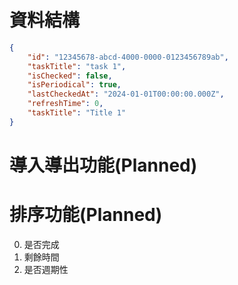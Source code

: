 # 資料結構
```json
{
    "id": "12345678-abcd-4000-0000-0123456789ab",
    "taskTitle": "task 1",
    "isChecked": false,
    "isPeriodical": true,
    "lastCheckedAt": "2024-01-01T00:00:00.000Z",
    "refreshTime": 0,
    "taskTitle": "Title 1"
}
```

# 導入導出功能(Planned)

# 排序功能(Planned)
0. 是否完成
1. 剩餘時間
2. 是否週期性